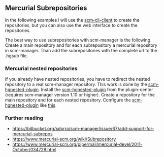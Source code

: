 Mercurial Subrepositories
-------------------------

In the following examples i will use the
[scm-cli-client](https://bitbucket.org/sdorra/scm-manager/wiki/command-line-client "wikilink")
to create the repositories, but you can also use the web interface to
create the repositories.

The best way to use subrepositories with scm-manager is the following.
Create a main repository and for each subrepository a mercurial
repository in scm-manager. Than add the subrepositories with the
complete url to the .hgsub file.

### Mercurial nested repositories

If you already have nested repositories, you have to redirect the nested
repository to a real scm-manager repository. This work is done by the
[scm-hgnested-plugin](https://bitbucket.org/sdorra/scm-hgnested-plugin "wikilink").
Install the
[scm-hgnested-plugin](https://bitbucket.org/sdorra/scm-hgnested-plugin "wikilink")
from the plugin-center (requires scm-manager version 1.10 or higher).
Create a repository for the main repository and for each nested
repository. Configure the
[scm-hgnested-plugin](https://bitbucket.org/sdorra/scm-hgnested-plugin "wikilink")
like
[this](https://bitbucket.org/sdorra/scm-manager/wiki/screenshots/scm-hgnested-plugin.png "wikilink").

### Further reading

-   <https://bitbucket.org/sdorra/scm-manager/issue/67/add-support-for-mercurial-subrepos>
-   <https://www.mercurial-scm.org/wiki/Subrepository>
-   <https://www.mercurial-scm.org/pipermail/mercurial-devel/2011-October/034728.html>

